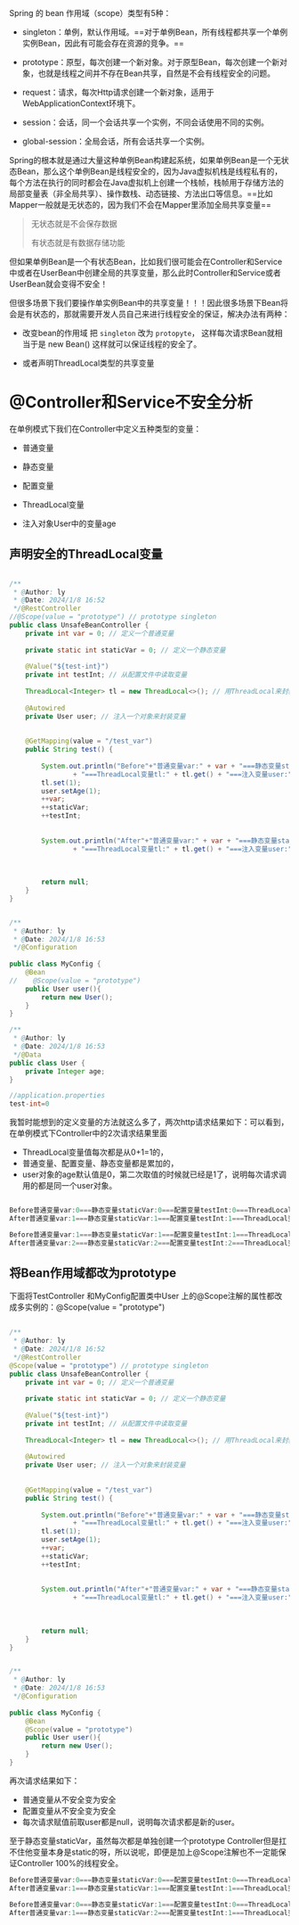 Spring 的 bean 作用域（scope）类型有5种：

- singleton：单例，默认作用域。==对于单例Bean，所有线程都共享一个单例实例Bean，因此有可能会存在资源的竞争。==
    
- prototype：原型，每次创建一个新对象。对于原型Bean，每次创建一个新对象，也就是线程之间并不存在Bean共享，自然是不会有线程安全的问题。
    
- request：请求，每次Http请求创建一个新对象，适用于WebApplicationContext环境下。
    
- session：会话，同一个会话共享一个实例，不同会话使用不同的实例。
    
- global-session：全局会话，所有会话共享一个实例。
    

Spring的根本就是通过大量这种单例Bean构建起系统，如果单例Bean是一个无状态Bean，那么这个单例Bean是线程安全的，因为Java虚拟机栈是线程私有的，每个方法在执行的同时都会在Java虚拟机上创建一个栈帧，栈帧用于存储方法的局部变量表（非全局共享）、操作数栈、动态链接、方法出口等信息。==比如Mapper一般就是无状态的，因为我们不会在Mapper里添加全局共享变量==

> 无状态就是不会保存数据
> 
> 有状态就是有数据存储功能

但如果单例Bean是一个有状态Bean，比如我们很可能会在Controller和Service中或者在UserBean中创建全局的共享变量，那么此时Controller和Service或者UserBean就会变得不安全！



但很多场景下我们要操作单实例Bean中的共享变量！！！因此很多场景下Bean将会是有状态的，那就需要开发人员自己来进行线程安全的保证，解决办法有两种：

- 改变bean的作用域 把 `singleton` 改为 `protopyte`， 这样每次请求Bean就相当于是 new Bean() 这样就可以保证线程的安全了。
    
- 或者声明ThreadLocal类型的共享变量

# @Controller和Service不安全分析

在单例模式下我们在Controller中定义五种类型的变量：

- 普通变量
    
- 静态变量
    
- 配置变量
    
- ThreadLocal变量
    
- 注入对象User中的变量age
    
## 声明安全的ThreadLocal变量
```Java
  
/**  
 * @Author: ly  
 * @Date: 2024/1/8 16:52  
 */@RestController  
//@Scope(value = "prototype") // prototype singleton  
public class UnsafeBeanController {  
    private int var = 0; // 定义一个普通变量  
  
    private static int staticVar = 0; // 定义一个静态变量  
  
    @Value("${test-int}")  
    private int testInt; // 从配置文件中读取变量  
  
    ThreadLocal<Integer> tl = new ThreadLocal<>(); // 用ThreadLocal来封装变量  
  
    @Autowired  
    private User user; // 注入一个对象来封装变量  
  
  
    @GetMapping(value = "/test_var")  
    public String test() {  
  
        System.out.println("Before"+"普通变量var:" + var + "===静态变量staticVar:" + staticVar + "===配置变量testInt:" + testInt  
                + "===ThreadLocal变量tl:" + tl.get() + "===注入变量user:" + user.getAge());  
        tl.set(1);  
        user.setAge(1);  
        ++var;  
        ++staticVar;  
        ++testInt;  
  
  
        System.out.println("After"+"普通变量var:" + var + "===静态变量staticVar:" + staticVar + "===配置变量testInt:" + testInt  
                + "===ThreadLocal变量tl:" + tl.get() + "===注入变量user:" + user.getAge());  
  
  
  
        return null;  
    }  
}


/**  
 * @Author: ly  
 * @Date: 2024/1/8 16:53  
 */@Configuration  
  
public class MyConfig {  
    @Bean  
//    @Scope(value = "prototype")  
    public User user(){  
        return new User();  
    }  
}

/**  
 * @Author: ly  
 * @Date: 2024/1/8 16:53  
 */@Data  
public class User {  
    private Integer age;  
}

//application.properties
test-int=0
```

我暂时能想到的定义变量的方法就这么多了，两次http请求结果如下：可以看到，在单例模式下Controller中的2次请求结果里面
- ThreadLocal变量值每次都是从0+1=1的，
- 普通变量、配置变量、静态变量都是累加的，
- user对象的age默认值是0，第二次取值的时候就已经是1了，说明每次请求调用的都是同一个user对象。

```Java

Before普通变量var:0===静态变量staticVar:0===配置变量testInt:0===ThreadLocal变量tl:null===注入变量user:null
After普通变量var:1===静态变量staticVar:1===配置变量testInt:1===ThreadLocal变量tl:1===注入变量user:1

Before普通变量var:1===静态变量staticVar:1===配置变量testInt:1===ThreadLocal变量tl:null===注入变量user:1
After普通变量var:2===静态变量staticVar:2===配置变量testInt:2===ThreadLocal变量tl:1===注入变量user:1
```

## 将Bean作用域都改为prototype
下面将TestController 和MyConfig配置类中User 上的@Scope注解的属性都改成多实例的：@Scope(value = "prototype")

```Java
  
/**  
 * @Author: ly  
 * @Date: 2024/1/8 16:52  
 */@RestController  
@Scope(value = "prototype") // prototype singleton  
public class UnsafeBeanController {  
    private int var = 0; // 定义一个普通变量  
  
    private static int staticVar = 0; // 定义一个静态变量  
  
    @Value("${test-int}")  
    private int testInt; // 从配置文件中读取变量  
  
    ThreadLocal<Integer> tl = new ThreadLocal<>(); // 用ThreadLocal来封装变量  
  
    @Autowired  
    private User user; // 注入一个对象来封装变量  
  
  
    @GetMapping(value = "/test_var")  
    public String test() {  
  
        System.out.println("Before"+"普通变量var:" + var + "===静态变量staticVar:" + staticVar + "===配置变量testInt:" + testInt  
                + "===ThreadLocal变量tl:" + tl.get() + "===注入变量user:" + user.getAge());  
        tl.set(1);  
        user.setAge(1);  
        ++var;  
        ++staticVar;  
        ++testInt;  
  
  
        System.out.println("After"+"普通变量var:" + var + "===静态变量staticVar:" + staticVar + "===配置变量testInt:" + testInt  
                + "===ThreadLocal变量tl:" + tl.get() + "===注入变量user:" + user.getAge());  
  
  
  
        return null;  
    }  
}


/**  
 * @Author: ly  
 * @Date: 2024/1/8 16:53  
 */@Configuration  
  
public class MyConfig {  
    @Bean  
    @Scope(value = "prototype")  
    public User user(){  
        return new User();  
    }  
}
```

再次请求结果如下：
- 普通变量从不安全变为安全
- 配置变量从不安全变为安全
- 每次请求赋值前取user都是null，说明每次请求都是新的user。

至于静态变量staticVar，虽然每次都是单独创建一个prototype Controller但是扛不住他变量本身是static的呀，所以说呢，即便是加上@Scope注解也不一定能保证Controller 100%的线程安全。

```Java
Before普通变量var:0===静态变量staticVar:0===配置变量testInt:0===ThreadLocal变量tl:null===注入变量user:null
After普通变量var:1===静态变量staticVar:1===配置变量testInt:1===ThreadLocal变量tl:1===注入变量user:1

Before普通变量var:0===静态变量staticVar:1===配置变量testInt:0===ThreadLocal变量tl:null===注入变量user:null
After普通变量var:1===静态变量staticVar:2===配置变量testInt:1===ThreadLocal变量tl:1===注入变量user:1
```